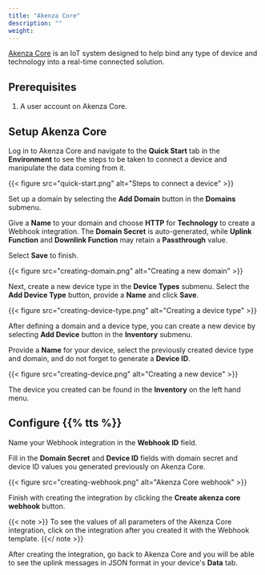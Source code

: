 ```yaml
---
title: "Akenza Core"
description: ""
weight: 
---
```


[Akenza Core](https://akenza.com/technology) is an IoT system designed to help bind any type of device and technology into a real-time connected solution.

<!--more-->

## Prerequisites

1. A user account on Akenza Core.

## Setup Akenza Core

Log in to Akenza Core and navigate to the **Quick Start** tab in the **Environment** to see the steps to be taken to connect a device and manipulate the data coming from it. 

{{< figure src="quick-start.png" alt="Steps to connect a device" >}}

Set up a domain by selecting the **Add Domain** button in the **Domains** submenu. 

Give a **Name** to your domain and choose **HTTP** for **Technology** to create a Webhook integration. The **Domain Secret** is auto-generated, while **Uplink Function** and **Downlink Function** may retain a **Passthrough** value. 

Select **Save** to finish.

{{< figure src="creating-domain.png" alt="Creating a new domain" >}}

Next, create a new device type in the **Device Types** submenu. Select the **Add Device Type** button, provide a **Name** and click **Save**.

{{< figure src="creating-device-type.png" alt="Creating a device type" >}}

After defining a domain and a device type, you can create a new device by selecting **Add Device** button in the **Inventory** submenu. 

Provide a **Name** for your device, select the previously created device type and domain, and do not forget to generate a **Device ID**.

{{< figure src="creating-device.png" alt="Creating a new device" >}}

The device you created can be found in the **Inventory** on the left hand menu.

## Configure {{% tts %}}

Name your Webhook integration in the **Webhook ID** field. 

Fill in the **Domain Secret** and **Device ID** fields with domain secret and device ID values you generated previously on Akenza Core. 

{{< figure src="creating-webhook.png" alt="Akenza Core webhook" >}}

Finish with creating the integration by clicking the **Create akenza core webhook** button.

{{< note >}} To see the values of all parameters of the Akenza Core integration, click on the integration after you created it with the Webhook template. {{</ note >}}

After creating the integration, go back to Akenza Core and you will be able to see the uplink messages in JSON format in your device's **Data** tab.
